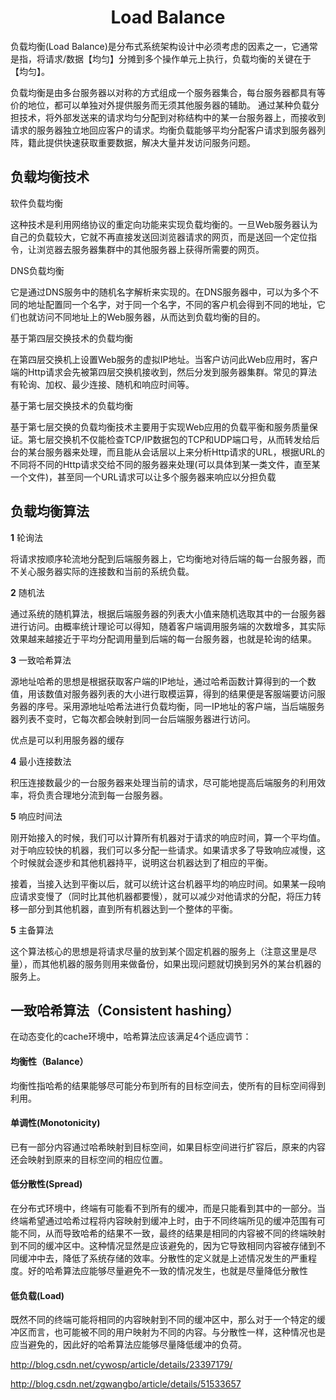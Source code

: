 <h1 align="center">Load Balance</h1>

负载均衡(Load Balance)是分布式系统架构设计中必须考虑的因素之一，它通常是指，将请求/数据【均匀】分摊到多个操作单元上执行，负载均衡的关键在于【均匀】。

负载均衡是由多台服务器以对称的方式组成一个服务器集合，每台服务器都具有等价的地位，都可以单独对外提供服务而无须其他服务器的辅助。
通过某种负载分担技术，将外部发送来的请求均匀分配到对称结构中的某一台服务器上，而接收到请求的服务器独立地回应客户的请求。均衡负载能够平均分配客户请求到服务器列阵，籍此提供快速获取重要数据，解决大量并发访问服务问题。

负载均衡技术
-

软件负载均衡

这种技术是利用网络协议的重定向功能来实现负载均衡的。一旦Web服务器认为自己的负载较大，它就不再直接发送回浏览器请求的网页，而是送回一个定位指令，让浏览器去服务器集群中的其他服务器上获得所需要的网页。

DNS负载均衡

它是通过DNS服务中的随机名字解析来实现的。在DNS服务器中，可以为多个不同的地址配置同一个名字，对于同一个名字，不同的客户机会得到不同的地址，它们也就访问不同地址上的Web服务器，从而达到负载均衡的目的。

基于第四层交换技术的负载均衡

在第四层交换机上设置Web服务的虚拟IP地址。当客户访问此Web应用时，客户端的Http请求会先被第四层交换机接收到，然后分发到服务器集群。常见的算法有轮询、加权、最少连接、随机和响应时间等。

基于第七层交换技术的负载均衡

基于第七层交换的负载均衡技术主要用于实现Web应用的负载平衡和服务质量保证。第七层交换机不仅能检查TCP/IP数据包的TCP和UDP端口号，从而转发给后台的某台服务器来处理，而且能从会话层以上来分析Http请求的URL，根据URL的不同将不同的Http请求交给不同的服务器来处理(可以具体到某一类文件，直至某一个文件)，甚至同一个URL请求可以让多个服务器来响应以分担负载

负载均衡算法
-

**1** 轮询法

将请求按顺序轮流地分配到后端服务器上，它均衡地对待后端的每一台服务器，而不关心服务器实际的连接数和当前的系统负载。

**2** 随机法

通过系统的随机算法，根据后端服务器的列表大小值来随机选取其中的一台服务器进行访问。由概率统计理论可以得知，随着客户端调用服务端的次数增多，其实际效果越来越接近于平均分配调用量到后端的每一台服务器，也就是轮询的结果。

**3** 一致哈希算法

源地址哈希的思想是根据获取客户端的IP地址，通过哈希函数计算得到的一个数值，用该数值对服务器列表的大小进行取模运算，得到的结果便是客服端要访问服务器的序号。采用源地址哈希法进行负载均衡，同一IP地址的客户端，当后端服务器列表不变时，它每次都会映射到同一台后端服务器进行访问。

优点是可以利用服务器的缓存

**4** 最小连接数法

积压连接数最少的一台服务器来处理当前的请求，尽可能地提高后端服务的利用效率，将负责合理地分流到每一台服务器。

**5** 响应时间法

刚开始接入的时候，我们可以计算所有机器对于请求的响应时间，算一个平均值。对于响应较快的机器，我们可以多分配一些请求。如果请求多了导致响应减慢，这个时候就会逐步和其他机器持平，说明这台机器达到了相应的平衡。

接着，当接入达到平衡以后，就可以统计这台机器平均的响应时间。如果某一段响应请求变慢了（同时比其他机器都要慢），就可以减少对他请求的分配，将压力转移一部分到其他机器，直到所有机器达到一个整体的平衡。

**5** 主备算法

这个算法核心的思想是将请求尽量的放到某个固定机器的服务上（注意这里是尽量），而其他机器的服务则用来做备份，如果出现问题就切换到另外的某台机器的服务上。


一致哈希算法（Consistent hashing）
-

在动态变化的cache环境中，哈希算法应该满足4个适应调节：

#### 均衡性（Balance）

均衡性指哈希的结果能够尽可能分布到所有的目标空间去，使所有的目标空间得到利用。

#### 单调性(Monotonicity)

已有一部分内容通过哈希映射到目标空间，如果目标空间进行扩容后，原来的内容还会映射到原来的目标空间的相应位置。

#### 低分散性(Spread)

在分布式环境中，终端有可能看不到所有的缓冲，而是只能看到其中的一部分。当终端希望通过哈希过程将内容映射到缓冲上时，由于不同终端所见的缓冲范围有可能不同，从而导致哈希的结果不一致，最终的结果是相同的内容被不同的终端映射到不同的缓冲区中。这种情况显然是应该避免的，因为它导致相同内容被存储到不同缓冲中去，降低了系统存储的效率。分散性的定义就是上述情况发生的严重程度。好的哈希算法应能够尽量避免不一致的情况发生，也就是尽量降低分散性

#### 低负载(Load)

既然不同的终端可能将相同的内容映射到不同的缓冲区中，那么对于一个特定的缓冲区而言，也可能被不同的用户映射为不同的内容。与分散性一样，这种情况也是应当避免的，因此好的哈希算法应能够尽量降低缓冲的负荷。

http://blog.csdn.net/cywosp/article/details/23397179/


http://blog.csdn.net/zgwangbo/article/details/51533657


